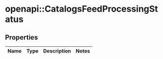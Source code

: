 # openapi::CatalogsFeedProcessingStatus


## Properties
Name | Type | Description | Notes
------------ | ------------- | ------------- | -------------


